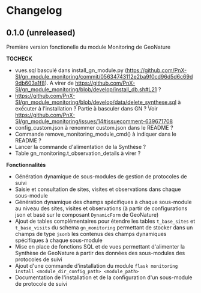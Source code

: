 # Changelog

0.1.0 (unreleased)
------------------

Première version fonctionelle du module Monitoring de GeoNature

**TOCHECK**

* vues.sql basculé dans install_gn_module.py (https://github.com/PnX-SI/gn_module_monitoring/commit/05634743112e2ba9f0cd96d5d6c69d9db603a1f8). A virer de https://github.com/PnX-SI/gn_module_monitoring/blob/develop/install_db.sh#L21 ?
* https://github.com/PnX-SI/gn_module_monitoring/blob/develop/data/delete_synthese.sql à exécuter à l'installation ? Partie à basculer dans GN ? Voir https://github.com/PnX-SI/gn_module_monitoring/issues/14#issuecomment-639671708
* config_custom.json à renommer custom.json dans le README ?
* Commande remove_monitoring_module_cmd() à indiquer dans le README ?
* Lancer la commande d'alimentation de la Synthèse ?
* Table gn_monitoring.t_observation_details à virer ?

**Fonctionnalités**

* Génération dynamique de sous-modules de gestion de protocoles de suivi
* Saisie et consultation de sites, visites et observations dans chaque sous-module
* Génération dynamique des champs spécifiques à chaque sous-module au niveau des sites, visites et observations (à partir de configurations json et basé sur le composant ``DynamicForm`` de GeoNature)
* Ajout de tables complémentaires pour étendre les tables ``t_base_sites`` et ``t_base_visits`` du schema ``gn_monitoring`` permettant de stocker dans un champs de type ``jsonb`` les contenus des champs dynamiques spécifiques à chaque sous-module
* Mise en place de fonctions SQL et de vues permettant d'alimenter la Synthèse de GeoNature à partir des données des sous-modules des protocoles de suivi
* Ajout d'une commande d'installation du module ``flask monitoring install <module_dir_config_path> <module_path>``
* Documentation de l'installation et de la configuration d'un sous-module de protocole de suivi
